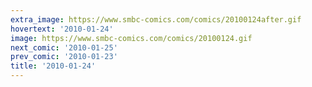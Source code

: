 ```yaml
---
extra_image: https://www.smbc-comics.com/comics/20100124after.gif
hovertext: '2010-01-24'
image: https://www.smbc-comics.com/comics/20100124.gif
next_comic: '2010-01-25'
prev_comic: '2010-01-23'
title: '2010-01-24'
---
```


